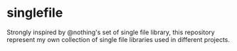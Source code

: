 # singlefile
Strongly inspired by @nothing's set of single file library, this repository represent my own collection of single file libraries used in different projects.


